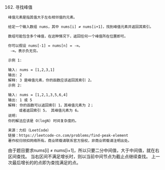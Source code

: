 162. 寻找峰值

>
    峰值元素是指其值大于左右相邻值的元素。
    
    给定一个输入数组 nums，其中 nums[i] ≠ nums[i+1]，找到峰值元素并返回其索引。
    
    数组可能包含多个峰值，在这种情况下，返回任何一个峰值所在位置即可。
    
    你可以假设 nums[-1] = nums[n] = -∞。
     -∞。表示负无穷。
    
    示例 1:
    
    输入: nums = [1,2,3,1]
    输出: 2
    解释: 3 是峰值元素，你的函数应该返回其索引 2。
    示例 2:
    
    输入: nums = [1,2,1,3,5,6,4]
    输出: 1 或 5 
    解释: 你的函数可以返回索引 1，其峰值元素为 2；
         或者返回索引 5， 其峰值元素为 6。
    说明:
    你的解法应该是 O(logN) 时间复杂度的。
    
    来源：力扣（LeetCode）
    链接：https://leetcode-cn.com/problems/find-peak-element
    著作权归领扣网络所有。商业转载请联系官方授权，非商业转载请注明出处。
>


由于题目要求nums[i] ≠ nums[i+1]，所以只要二分中间值，大于中间值，就在右区间查找。
当右区间不满足增长时，则以当前中间节点为截止点继续查找。
上一次最后增长的的点即为查找满足的点。